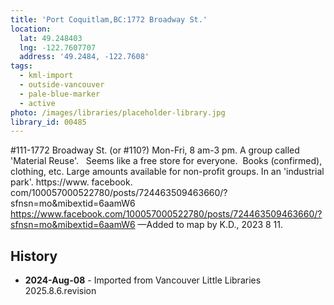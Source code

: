 ```yaml
---
title: 'Port Coquitlam,BC:1772 Broadway St.'
location:
  lat: 49.248403
  lng: -122.7607707
  address: '49.2484, -122.7608'
tags:
  - kml-import
  - outside-vancouver
  - pale-blue-marker
  - active
photo: /images/libraries/placeholder-library.jpg
library_id: 00485
---
```

#111-1772 Broadway St. (or #110?)
Mon-Fri, 8 am-3 pm.
A group called 'Material Reuse'.  
Seems like a free store for everyone.  
Books (confirmed), clothing, etc. 
Large amounts available for non-profit groups.
In an 'industrial park'.
https://www. facebook. com/100057000522780/posts/724463509463660/?sfnsn=mo&mibextid=6aamW6
https://www.facebook.com/100057000522780/posts/724463509463660/?sfnsn=mo&mibextid=6aamW6
—Added to map by K.D., 2023 8 11.  

## History
- **2024-Aug-08** - Imported from Vancouver Little Libraries 2025.8.6.revision
